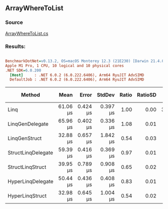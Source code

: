 ﻿## ArrayWhereToList

### Source
[ArrayWhereToList.cs](../../LinqGen.Benchmarks/Cases/ArrayWhereToList.cs)

### Results:
``` ini

BenchmarkDotNet=v0.13.2, OS=macOS Monterey 12.3 (21E230) [Darwin 21.4.0]
Apple M1 Pro, 1 CPU, 10 logical and 10 physical cores
.NET SDK=6.0.200
  [Host]     : .NET 6.0.2 (6.0.222.6406), Arm64 RyuJIT AdvSIMD
  DefaultJob : .NET 6.0.2 (6.0.222.6406), Arm64 RyuJIT AdvSIMD


```
|             Method |     Mean |    Error |   StdDev | Ratio | RatioSD |    Gen0 | Allocated | Alloc Ratio |
|------------------- |---------:|---------:|---------:|------:|--------:|--------:|----------:|------------:|
|               Linq | 61.06 μs | 0.424 μs | 0.397 μs |  1.00 |    0.00 | 31.1279 |  64.34 KB |        1.00 |
|    LinqGenDelegate | 65.96 μs | 0.402 μs | 0.336 μs |  1.08 |    0.01 |  9.6436 |  19.92 KB |        0.31 |
|      LinqGenStruct | 32.88 μs | 0.657 μs | 1.842 μs |  0.54 |    0.03 |  9.5215 |   19.6 KB |        0.30 |
| StructLinqDelegate | 59.39 μs | 0.416 μs | 0.369 μs |  0.97 |    0.01 |  9.5825 |  19.77 KB |        0.31 |
|   StructLinqStruct | 39.95 μs | 0.789 μs | 0.908 μs |  0.65 |    0.02 |  9.4604 |  19.47 KB |        0.30 |
|  HyperLinqDelegate | 50.44 μs | 0.436 μs | 0.408 μs |  0.83 |    0.01 |  9.5825 |  19.65 KB |        0.31 |
|    HyperLinqStruct | 32.98 μs | 0.645 μs | 1.004 μs |  0.54 |    0.02 |  9.7046 |  19.95 KB |        0.31 |
